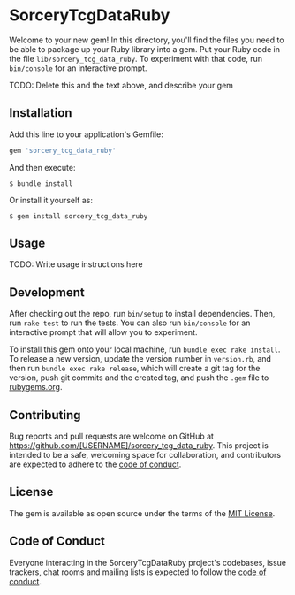 # SorceryTcgDataRuby

Welcome to your new gem! In this directory, you'll find the files you need to be able to package up your Ruby library into a gem. Put your Ruby code in the file `lib/sorcery_tcg_data_ruby`. To experiment with that code, run `bin/console` for an interactive prompt.

TODO: Delete this and the text above, and describe your gem

## Installation

Add this line to your application's Gemfile:

```ruby
gem 'sorcery_tcg_data_ruby'
```

And then execute:

    $ bundle install

Or install it yourself as:

    $ gem install sorcery_tcg_data_ruby

## Usage

TODO: Write usage instructions here

## Development

After checking out the repo, run `bin/setup` to install dependencies. Then, run `rake test` to run the tests. You can also run `bin/console` for an interactive prompt that will allow you to experiment.

To install this gem onto your local machine, run `bundle exec rake install`. To release a new version, update the version number in `version.rb`, and then run `bundle exec rake release`, which will create a git tag for the version, push git commits and the created tag, and push the `.gem` file to [rubygems.org](https://rubygems.org).

## Contributing

Bug reports and pull requests are welcome on GitHub at https://github.com/[USERNAME]/sorcery_tcg_data_ruby. This project is intended to be a safe, welcoming space for collaboration, and contributors are expected to adhere to the [code of conduct](https://github.com/[USERNAME]/sorcery_tcg_data_ruby/blob/master/CODE_OF_CONDUCT.md).

## License

The gem is available as open source under the terms of the [MIT License](https://opensource.org/licenses/MIT).

## Code of Conduct

Everyone interacting in the SorceryTcgDataRuby project's codebases, issue trackers, chat rooms and mailing lists is expected to follow the [code of conduct](https://github.com/[USERNAME]/sorcery_tcg_data_ruby/blob/master/CODE_OF_CONDUCT.md).
